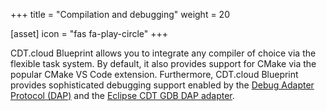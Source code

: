 +++
title = "Compilation and debugging"
weight = 20

[asset]
  icon = "fas fa-play-circle"
+++

CDT.cloud Blueprint allows you to integrate any compiler of choice via the flexible task system. By default, it also provides support for CMake via the popular CMake VS Code extension. Furthermore, CDT.cloud Blueprint provides sophisticated debugging support enabled by the [Debug Adapter Protocol (DAP)](https://microsoft.github.io/debug-adapter-protocol/) and the [Eclipse CDT GDB DAP adapter](https://github.com/eclipse-cdt/cdt-gdb-adapter).
